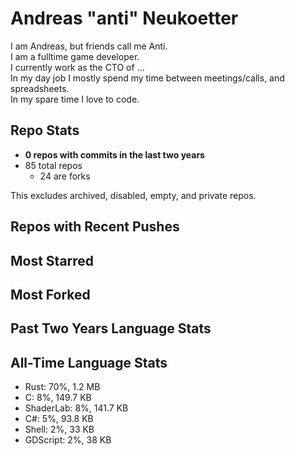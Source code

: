 
# Andreas "anti" Neukoetter

I am Andreas, but friends call me Anti.  
I am a fulltime game developer.  
I currently work as the CTO of ...  
In my day job I mostly spend my time between meetings/calls, and spreadsheets.  
In my spare time I love to code.  

## Repo Stats
- **0 repos with commits in the last two years**
- 85 total repos
  - 24 are forks

This excludes archived, disabled, empty, and private repos.

## Repos with Recent Pushes


## Most Starred


## Most Forked


## Past Two Years Language Stats


## All-Time Language Stats
- Rust: 70%, 1.2 MB
- C: 8%, 149.7 KB
- ShaderLab: 8%, 141.7 KB
- C#: 5%, 93.8 KB
- Shell: 2%, 33 KB
- GDScript: 2%, 38 KB


